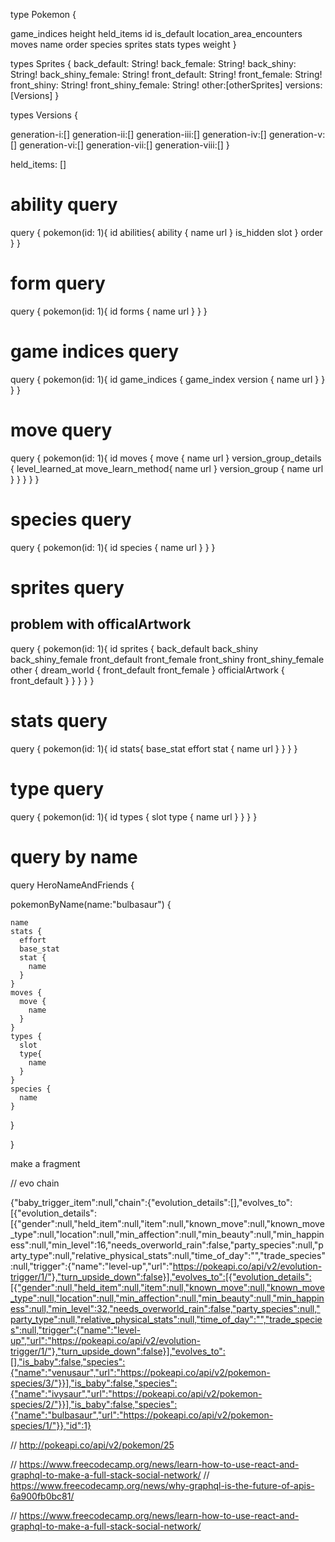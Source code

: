 

type Pokemon {
 
  game_indices
  height
  held_items
  id
  is_default
  location_area_encounters
  moves
  name
  order
  species
  sprites
  stats
  types
  weight
}



types Sprites {
  back_default: String!
  back_female: String!
  back_shiny: String!
  back_shiny_female: String!
  front_default: String!
  front_female: String!
  front_shiny: String!
  front_shiny_female: String!
  other:[otherSprites]
  versions: [Versions]
}


types Versions {

  generation-i:[]
  generation-ii:[]
  generation-iii:[]
  generation-iv:[]
  generation-v:[]
  generation-vi:[]
  generation-vii:[]
  generation-viii:[]
}


held_items: []











































# ability query

query {
  pokemon(id: 1){
    id
    abilities{
      ability {
        name
        url
      }
      is_hidden
      slot
    }
    order
  }
}

# form query


query {
  pokemon(id: 1){
    id
    forms {
      name
      url
    }
  }
}

# game indices query
query {
  pokemon(id: 1){
    id
    game_indices {
      game_index
      version {
        name
        url
      }
    }
  }
}


# move query

query {
  pokemon(id: 1){
    id
    moves {
     move {
      name
      url
    }
      version_group_details {
        level_learned_at
        move_learn_method{
          name
          url
        }
        version_group {
          name
          url
        }
      }
    }
  }
}



# species query

query {
  pokemon(id: 1){
    id
   	species {
      name
      url
    }
  }
}



# sprites query
## problem with officalArtwork
query {
  pokemon(id: 1){
    id
   	sprites {
      back_default
      back_shiny
      back_shiny_female
      front_default
      front_female
      front_shiny
      front_shiny_female
      other {
        dream_world {
          front_default
          front_female
        }
        officialArtwork {
          front_default
        }
      }
    }
  }
}




# stats query

query {
  pokemon(id: 1){
    id
    stats{
      base_stat 
      effort
      stat {
        name
        url
      }
    }
  }
}


# type query

query {
  pokemon(id: 1){
    id
    types {
      slot
      type {
        name
        url
      }
    }
  }
}

# query by name

query HeroNameAndFriends {
  
  pokemonByName(name:"bulbasaur") {
 
    name
    stats {
      effort
      base_stat
      stat {
        name
      }
    }
    moves {
      move {
        name
      }
    }
    types {
      slot
      type{
        name
      }
    }
    species {
      name
    }
  }
  
}


make a fragment

// evo chain

{"baby_trigger_item":null,"chain":{"evolution_details":[],"evolves_to":[{"evolution_details":[{"gender":null,"held_item":null,"item":null,"known_move":null,"known_move_type":null,"location":null,"min_affection":null,"min_beauty":null,"min_happiness":null,"min_level":16,"needs_overworld_rain":false,"party_species":null,"party_type":null,"relative_physical_stats":null,"time_of_day":"","trade_species":null,"trigger":{"name":"level-up","url":"https://pokeapi.co/api/v2/evolution-trigger/1/"},"turn_upside_down":false}],"evolves_to":[{"evolution_details":[{"gender":null,"held_item":null,"item":null,"known_move":null,"known_move_type":null,"location":null,"min_affection":null,"min_beauty":null,"min_happiness":null,"min_level":32,"needs_overworld_rain":false,"party_species":null,"party_type":null,"relative_physical_stats":null,"time_of_day":"","trade_species":null,"trigger":{"name":"level-up","url":"https://pokeapi.co/api/v2/evolution-trigger/1/"},"turn_upside_down":false}],"evolves_to":[],"is_baby":false,"species":{"name":"venusaur","url":"https://pokeapi.co/api/v2/pokemon-species/3/"}}],"is_baby":false,"species":{"name":"ivysaur","url":"https://pokeapi.co/api/v2/pokemon-species/2/"}}],"is_baby":false,"species":{"name":"bulbasaur","url":"https://pokeapi.co/api/v2/pokemon-species/1/"}},"id":1}
















// http://pokeapi.co/api/v2/pokemon/25


// https://www.freecodecamp.org/news/learn-how-to-use-react-and-graphql-to-make-a-full-stack-social-network/
// https://www.freecodecamp.org/news/why-graphql-is-the-future-of-apis-6a900fb0bc81/

// https://www.freecodecamp.org/news/learn-how-to-use-react-and-graphql-to-make-a-full-stack-social-network/